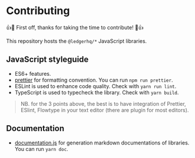 # Contributing

:+1::tada: First off, thanks for taking the time to contribute! :tada::+1:

This repository hosts the `@ledgerhq/*` JavaScript libraries.

## JavaScript styleguide

* ES6+ features.
* [prettier](https://prettier.io/) for formatting convention. You can run `npm
  run prettier`.
* ESLint is used to enhance code quality. Check with `yarn run lint`.
* TypeScript is used to typecheck the library. Check with `yarn build`.

> NB. for the 3 points above, the best is to have integration of Prettier,
> ESlint, Flowtype in your text editor (there are plugin for most editors).

## Documentation

* [documentation.js](https://documentation.js.org/) for generation markdown documentations of libraries. You can run `yarn doc`.
